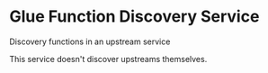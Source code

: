 # Glue Function Discovery Service

Discovery functions in an upstream service

This service doesn't discover upstreams themselves.


